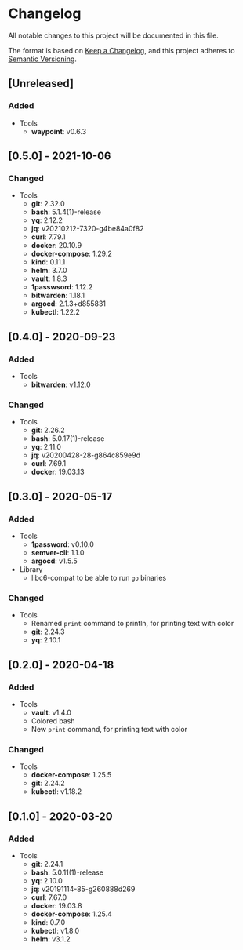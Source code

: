 # Changelog
All notable changes to this project will be documented in this file.

The format is based on [Keep a Changelog](https://keepachangelog.com/en/1.0.0/),
and this project adheres to [Semantic Versioning](https://semver.org/spec/v2.0.0.html).

## [Unreleased]

### Added
- Tools
  - **waypoint**: v0.6.3

## [0.5.0] - 2021-10-06
### Changed
- Tools
  - **git**: 2.32.0
  - **bash**: 5.1.4(1)-release
  - **yq**: 2.12.2
  - **jq**: v20210212-7320-g4be84a0f82
  - **curl**: 7.79.1
  - **docker**: 20.10.9
  - **docker-compose**: 1.29.2
  - **kind**: 0.11.1
  - **helm**: 3.7.0
  - **vault**: 1.8.3
  - **1passwsord**: 1.12.2
  - **bitwarden**: 1.18.1
  - **argocd**: 2.1.3+d855831
  - **kubectl**: 1.22.2
## [0.4.0] - 2020-09-23
### Added
- Tools
  - **bitwarden**: v1.12.0
  
### Changed
- Tools
  - **git**: 2.26.2
  - **bash**: 5.0.17(1)-release
  - **yq**: 2.11.0
  - **jq**: v20200428-28-g864c859e9d
  - **curl**: 7.69.1
  - **docker**: 19.03.13

## [0.3.0] - 2020-05-17
### Added
- Tools
  - **1password**: v0.10.0
  - **semver-cli**: 1.1.0
  - **argocd**: v1.5.5
- Library
  - libc6-compat to be able to run `go` binaries
### Changed
- Tools
  - Renamed `print` command to println, for printing text with color
  - **git**: 2.24.3
  - **yq**: 2.10.1


## [0.2.0] - 2020-04-18
### Added
- Tools
  - **vault**: v1.4.0
  - Colored bash
  - New `print` command, for printing text with color

### Changed
- Tools
  - **docker-compose**: 1.25.5
  - **git**: 2.24.2
  - **kubectl**: v1.18.2

## [0.1.0] - 2020-03-20
### Added
- Tools
  - **git**: 2.24.1
  - **bash**: 5.0.11(1)-release
  - **yq**: 2.10.0
  - **jq**: v20191114-85-g260888d269
  - **curl**: 7.67.0
  - **docker**: 19.03.8
  - **docker-compose**: 1.25.4
  - **kind**: 0.7.0
  - **kubectl**: v1.8.0
  - **helm**: v3.1.2

